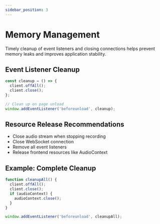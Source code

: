 ```yaml
---
sidebar_position: 3
---
```


# Memory Management

Timely cleanup of event listeners and closing connections helps prevent memory leaks and improves application stability.

## Event Listener Cleanup

```typescript
const cleanup = () => {
  client.offAll();
  client.close();
};

// Clean up on page unload
window.addEventListener('beforeunload', cleanup);
```

## Resource Release Recommendations

- Close audio stream when stopping recording
- Close WebSocket connection
- Remove all event listeners
- Release frontend resources like AudioContext

## Example: Complete Cleanup

```typescript
function cleanupAll() {
  client.offAll();
  client.close();
  if (audioContext) {
    audioContext.close();
  }
}

window.addEventListener('beforeunload', cleanupAll);
```